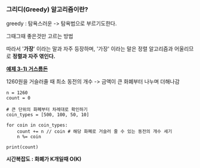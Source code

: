 ### **그리디(Greedy) 알고리즘이란?**

greedy : 탐욕스러운 -> 탐욕법으로 부르기도한다.

그때그때 좋은것만 고르는 방법

따라서 '**가장**' 이라는 말과 자주 등장하며, '가장' 이라는 말은 정렬 알고리즘과 어울리므로  **정렬과 자주 엮인다.**

**[예제 3-1) 거스름돈](https://github.com/yurrrri/python_algorithm/blob/main/Greedy/greedy_moneychange.py)**

1260원을 거슬러줄 때 최소 동전의 개수 -> 금액이 큰 화폐부터 나누며 더해나감

```
n = 1260
count = 0

# 큰 단위의 화폐부터 차례대로 확인하기
coin_types = [500, 100, 50, 10]

for coin in coin_types:
    count += n // coin # 해당 화폐로 거슬러 줄 수 있는 동전의 개수 세기
    n %= coin

print(count)
```

**시간복잡도 : 화폐가 K개일때 O(K)**
